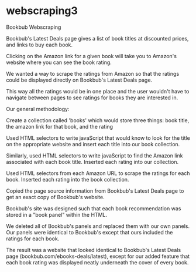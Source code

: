 # webscraping3
Bookbub Webscraping

Bookbub's Latest Deals page gives a list of book titles at discounted prices, and links to buy each book.

Clicking on the Amazon link for a given book will take you to Amazon's website where you can see the book rating.

We wanted a way to scrape the ratings from Amazon so that the ratings could be displayed directly on Bookbub's Latest Deals page.

This way all the ratings would be in one place and the user wouldn't have to navigate between pages to see ratings for books they are interested in.

Our general methodology:

Create a collection called 'books' which would store three things: book title, the amazon link for that book, and the rating

Used HTML selectors to write javaScript that would know to look for the title on the appropriate website and insert each title into our book collection.

Similarly, used HTML selectors to write javaScript to find the Amazon link associated with each book title. Inserted each rating into our collection.

Used HTML selectors from each Amazon URL to scrape the ratings for each book. Inserted each rating into the book collection.

Copied the page source information from Bookbub's Latest Deals page to get an exact copy of Bookbub's website.

Bookbub's site was designed such that each book recommendation was stored in a "book panel" within the HTML.

We deleted all of Bookbub's panels and replaced them with our own panels. Our panels were identical to Bookbub's except that ours included the ratings for each book.

The result was a website that looked identical to Bookbub's Latest Deals page (bookbub.com/ebooks-deals/latest), except for our added feature that each book rating was displayed neatly underneath the cover of every book.
